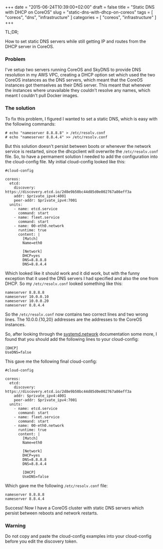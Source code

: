 +++
date = "2015-06-24T10:39:00+02:00"
draft = false
title = "Static DNS with DHCP on CoreOS"
slug = "static-dns-with-dhcp-on-coreos"
tags = [ "coreos", "dns", "infrastructure" ]
categories = [ "coreos", "infrastructure" ]
+++

TL;DR;

How to set static DNS servers while still getting IP and routes from the DHCP
server in CoreOS.

<!--more-->

### Problem

I've setup two servers running CoreOS and SkyDNS to provide DNS resolution in
my AWS VPC, creating a DHCP option set which used the two CoreOS instances as
the DNS servers, which meant that the CoreOS instances got themselves as their
DNS server. This meant that whenever the instances where unavailable they
couldn't resolve any names, which meant I couldn't pull Docker images.

### The solution

To fix this problem, I figured I wanted to set a static DNS, which is easy
with the following commands:

```
# echo "nameserver 8.8.8.8" > /etc/resolv.conf
# echo "nameserver 8.8.4.4" >> /etc/resolv.conf
```

But this solution doesn't persist between boots or whenever the network service
is restarted, since the dhcpclient will overwrite the ```/etc/resolv.conf```
file. So, to have a permament solution I needed to add the configuration into
the cloud-config file. My initial cloud-config looked like this:

```
#cloud-config

coreos:
  etcd:
    discovery: https://discovery.etcd.io/2d8e9b50bc44d85d0e002767a86eff3a
    addr: $private_ipv4:4001
    peer-addr: $private_ipv4:7001
  units:
    - name: etcd.service
      command: start
    - name: fleet.service
      command: start
    - name: 00-eth0.network
      runtime: true
      content: |
        [Match]
        Name=eth0

        [Network]
        DHCP=yes
        DNS=8.8.8.8
        DNS=8.8.4.4
```

Which looked like it should work and it did work, but with the funny exception
that it used the DNS servers I had specified and also the one from DHCP. So my
```/etc/resolv.conf``` looked something like this:

```
nameserver 8.8.8.8
nameserver 10.0.0.10
nameserver 10.0.0.20
nameserver 8.8.4.4
```

So the ```/etc/resolv.conf``` now contains two correct lines and two wrong
lines. The 10.0.0.{10,20} addresses are the addresses to the CoreOS instances.

So, after looking through the
[systemd.network](http://www.freedesktop.org/software/systemd/man/systemd.network.html)
documentation some more, I found that you should add the following lines to your
cloud-config:

```
[DHCP]
UseDNS=false
```

This gave me the following final cloud-config:

```
#cloud-config

coreos:
  etcd:
    discovery: https://discovery.etcd.io/2d8e9b50bc44d85d0e002767a86eff3a
    addr: $private_ipv4:4001
    peer-addr: $private_ipv4:7001
  units:
    - name: etcd.service
      command: start
    - name: fleet.service
      command: start
    - name: 00-eth0.network
      runtime: true
      content: |
        [Match]
        Name=eth0

        [Network]
        DHCP=yes
        DNS=8.8.8.8
        DNS=8.8.4.4

        [DHCP]
        UseDNS=false
```

Which gave me the following ```/etc/resolv.conf``` file:

```
nameserver 8.8.8.8
nameserver 8.8.4.4
```

Success! Now I have a CoreOS cluster with static DNS servers which persist
between reboots and network restarts.

### Warning

Do not copy and paste the cloud-config examples into your cloud-config before
you edit the discovery token.
